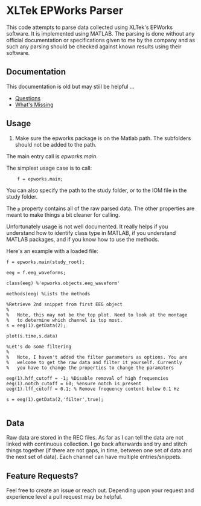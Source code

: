 # XLTek EPWorks Parser #

This code attempts to parse data collected using XLTek's EPWorks software. It is implemented using MATLAB. The parsing is done without any official documentation or specifications given to me by the company and as such any parsing should be checked against known results using their software. 

## Documentation ##

This documentation is old but may still be helpful ...

- [Questions](documentation/questions.md)
- [What's Missing](documentation/whats_missing.md)

## Usage ##

1. Make sure the epworks package is on the Matlab path. The subfolders should not be added to the path.

The main entry call is *epworks.main*.

The simplest usage case is to call:

```
    f = epworks.main;
```

You can also specify the path to the study folder, or to the IOM file in the study folder.

The `p` property contains all of the raw parsed data. The other properties are meant to make things a bit cleaner for calling.

Unfortunately usage is not well documented. It really helps if you understand how to identify class type in MATLAB, if you understand MATLAB packages, and if you know how to use the methods.

Here's an example with a loaded file:

```
f = epworks.main(study_root);

eeg = f.eeg_waveforms;

class(eeg) %'epworks.objects.eeg_waveform'

methods(eeg) %Lists the methods

%Retrieve 2nd snippet from first EEG object
%
%	Note, this may not be the top plot. Need to look at the montage
%	to determine which channel is top most.
s = eeg(1).getData(2);

plot(s.time,s.data)

%Let's do some filtering
%
%	Note, I haven't added the filter parameters as options. You are
%	welcome to get the raw data and filter it yourself. Currently
%	you have to change the properties to change the paramaters

eeg(1).hff_cutoff = -1; %Disable removal of high frequencies
eeg(1).notch_cutoff = 60; %ensure notch is present
eeg(1).lff_cutoff = 0.1; % Remove frequency content below 0.1 Hz

s = eeg(1).getData(2,'filter',true);


```

## Data ##

Raw data are stored in the REC files. As far as I can tell the data are not linked with continuous collection. I go back afterwards and try and stitch things together (if there are not gaps, in time, between one set of data and the next set of data). Each channel can have multiple entries/snippets.

## Feature Requests? ##

Feel free to create an issue or reach out. Depending upon your request and experience level a pull request may be helpful.

